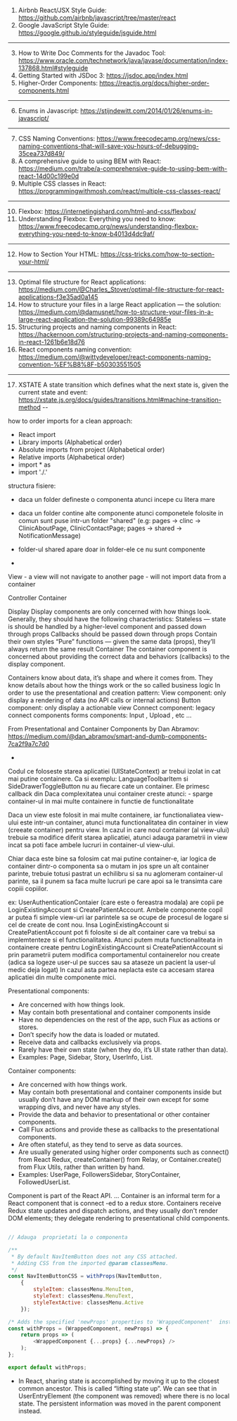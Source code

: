 1. Airbnb React/JSX Style Guide: https://github.com/airbnb/javascript/tree/master/react
2. Google JavaScript Style Guide: https://google.github.io/styleguide/jsguide.html
---
3. How to Write Doc Comments for the Javadoc Tool: https://www.oracle.com/technetwork/java/javase/documentation/index-137868.html#styleguide
4. Getting Started with JSDoc 3: https://jsdoc.app/index.html
5. Higher-Order Components: https://reactjs.org/docs/higher-order-components.html
---
6. Enums in Javascript: https://stijndewitt.com/2014/01/26/enums-in-javascript/
---
7. CSS Naming Conventions: https://www.freecodecamp.org/news/css-naming-conventions-that-will-save-you-hours-of-debugging-35cea737d849/
8. A comprehensive guide to using BEM with React: https://medium.com/trabe/a-comprehensive-guide-to-using-bem-with-react-14d00c199e0d
9. Multiple CSS classes in React: https://programmingwithmosh.com/react/multiple-css-classes-react/
---
10. Flexbox: https://internetingishard.com/html-and-css/flexbox/
11. Understanding Flexbox: Everything you need to know: https://www.freecodecamp.org/news/understanding-flexbox-everything-you-need-to-know-b4013d4dc9af/
---
12. How to Section Your HTML: https://css-tricks.com/how-to-section-your-html/
---
13. Optimal file structure for React applications: https://medium.com/@Charles_Stover/optimal-file-structure-for-react-applications-f3e35ad0a145
14. How to structure your files in a large React application — the solution: https://medium.com/@damusnet/how-to-structure-your-files-in-a-large-react-application-the-solution-99389c64985e
15. Structuring projects and naming components in React: https://hackernoon.com/structuring-projects-and-naming-components-in-react-1261b6e18d76
16. React components naming convention: https://medium.com/@wittydeveloper/react-components-naming-convention-%EF%B8%8F-b50303551505
---
17. XSTATE A state transition which defines what the next state is, given the current state and event: https://xstate.js.org/docs/guides/transitions.html#machine-transition-method
--

how to order imports for a clean approach:
   - React import
   - Library imports (Alphabetical order)
   - Absolute imports from project (Alphabetical order)
   - Relative imports (Alphabetical order)
   - import * as
   - import './<some file>.<some ext>'

structura fisiere:
   - daca un folder defineste o componenta atunci incepe cu litera mare
   - daca un folder contine alte componente atunci componetele folosite in comun sunt puse intr-un folder "shared" (e.g: pages -> clinc -> ClinicAboutPage, ClinicContactPage; pages -> shared -> NotificationMessage)
   - folder-ul shared apare doar in folder-ele ce nu sunt componente

-
View 
    - a view will not navigate to another page
    - will not import data from a container

Controller
Container

Display
Display components are only concerned with how things look. Generally, they should have the following characteristics:
Stateless — state is should be handled by a higher-level component and passed down through props
Callbacks should be passed down through props
Contain their own styles
“Pure” functions — given the same data (props), they’ll always return the same result
Container
The container component is concerned about providing the correct data and behaviors (callbacks) to the display component. 

Containers know about data, it’s shape and where it comes from. They know details about how the things work or the so called business logic
In order to use the presentational and creation pattern: 
View component: only display a rendering of data (no API calls or internal actions)
Button component: only display a actionable view
Connect component: legacy connect components
forms components: Input , Upload , etc …

From Presentational and Container Components by Dan Abramov: https://medium.com/@dan_abramov/smart-and-dumb-components-7ca2f9a7c7d0

- 

Codul ce foloseste starea aplicatiei (UIStateContext) ar trebui izolat in cat mai putine containere. 
Ca si exemplu: LanguageToolbarItem si SideDrawerToggleButton nu au fiecare cate un container. Ele primesc callback din 
Daca complexitatea unui container creste atunci:
    - sparge container-ul in mai multe containere in functie de functionalitate
 
 Daca un view este folosit in mai multe containere, iar functionaliatea view-ului este 
 intr-un container, atunci muta functionalitatea din container in view (creeate container)
 pentru view. In cazul in care noul container (al view-ului) trebuie sa modifice diferit
 starea aplicatiei, atunci adauga parametrii in view incat sa poti face ambele lucruri in
 container-ul view-ului.

Chiar daca este bine sa folosim cat mai putine container-e, iar logica de container dintr-o componenta sa o mutam in jos spre un alt container parinte, trebuie totusi pastrat un echilibru si sa nu aglomeram container-ul parinte, sa il punem sa faca multe lucruri pe care apoi sa le transimta care copiii copiilor.

ex: UserAuthenticationContaier (care este o fereastra modala) are copii pe LoginExistingAccount si CreatePatientAccount.
Ambele componente copil ar putea fi simple view-uri iar parintele sa se ocupe de procesul de logare si cel de create de cont nou.
Insa LoginExistingAccount si CreatePatientAccount pot fi folosite si de alt container care va trebui sa implemtenteze si el functionalitatea. 
Atunci putem muta functionaliteata in containere create pentru LoginExistingAccount si CreatePatientAccount si prin parametrii putem modifica comportamentul containerelor nou create (adica sa logeze user-ul pe succes sau sa ataseze un pacient la user-ul medic deja logat)
In cazul asta partea neplacta este ca accesam starea aplicatiei din multe componente mici.

Presentational components:
* Are concerned with how things look.
* May contain both presentational and container components inside
* Have no dependencies on the rest of the app, such Flux as actions or stores.
* Don’t specify how the data is loaded or mutated.
* Receive data and callbacks exclusively via props.
* Rarely have their own state (when they do, it’s UI state rather than data).
* Examples: Page, Sidebar, Story, UserInfo, List.

Container components:
* Are concerned with how things work.
* May contain both presentational and container components inside but usually don’t have any DOM markup of their own except for some wrapping divs, and never have any styles.
* Provide the data and behavior to presentational or other container components.
* Call Flux actions and provide these as callbacks to the presentational components.
* Are often stateful, as they tend to serve as data sources.
* Are usually generated using higher order components such as connect() from React Redux, createContainer() from Relay, or Container.create() from Flux Utils, rather than written by hand.
* Examples: UserPage, FollowersSidebar, StoryContainer, FollowedUserList.


Component is part of the React API. ... Container is an informal term for a React component that is connect -ed to a redux store. Containers receive Redux state updates and dispatch actions, and they usually don't render DOM elements; they delegate rendering to presentational child components.
```js

// Adauga  proprietati la o componenta

/**
 * By default NavItemButton does not any CSS attached. 
 * Adding CSS from the imported @param classesMenu.
 */
const NavItemButtonCSS = withProps(NavItemButton, 
    {
        styleItem: classesMenu.MenuItem, 
        styleText: classesMenu.MenuText, 
        styleTextActive: classesMenu.Active
    });

/* Adds the specified 'newProps' properties to 'WrappedComponent'  instance */
const withProps = (WrappedComponent, newProps) => {
    return props => (
        <WrappedComponent {...props} {...newProps} />
    );
};

export default withProps;
```


- In React, sharing state is accomplished by moving it up to the closest common ancestor. This is called “lifting state up”. 
We can see that in UserEntryElement (the component was removed) where there is no local state. 
The persistent information was moved in the parent component instead.
